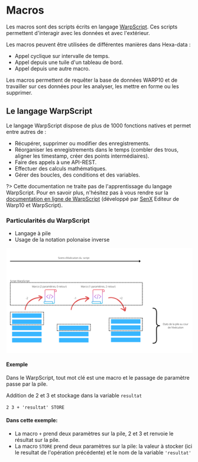 # Macros

Les macros sont des scripts écrits en langage [WarpScript](https://www.warp10.io/content/03_Documentation/04_WarpScript/).
Ces scripts permettent d'interagir avec les données et avec l'extérieur.

Les macros peuvent être utilisées de différentes manières dans Hexa-data :

* Appel cyclique sur intervalle de temps.
* Appel depuis une tuile d'un tableau de bord.
* Appel depuis une autre macro.

Les macros permettent de requêter la base de données WARP10 et de travailler sur ces données pour les analyser, les mettre en forme ou les supprimer.

## Le langage WarpScript

Le langage WarpScript dispose de plus de 1000 fonctions natives et permet entre autres de :

* Récupérer, supprimer ou modifier des enregistrements.
* Réorganiser les enregistrements dans le temps (combler des trous, aligner les timestamp, créer des points intermédiaires).
* Faire des appels à une API-REST.
* Effectuer des calculs mathématiques.
* Gérer des boucles, des conditions et des variables.

?> Cette documentation ne traite pas de l'apprentissage du langage WarpScript. Pour en savoir plus, n'hésitez pas à vous rendre sur la [documentation en ligne de WarpScript](https://www.warp10.io/content/03_Documentation/04_WarpScript/) (développé par [SenX](https://senx.io) Editeur de Warp10 et WarpScript).

### Particularités du WarpScript

* Langage à pile
* Usage de la notation polonaise inverse

![pile WarpScript](./_medias/pileWarpScript.png)

#### Exemple

Dans le WarpScript, tout mot clé est une macro et le passage de paramètre passe par la pile.

Addition de 2 et 3 et stockage dans la variable ```resultat```

```2 3 + 'resultat' STORE ```

#### Dans cette exemple:

* La macro ```+``` prend deux paramètres sur la pile, 2 et 3 et renvoie le résultat sur la pile.
* La macro ```STORE``` prend deux paramètres sur la pile: la valeur à stocker (ici le resultat de l'opération précédente) et le nom de la variable ```'resultat'```



